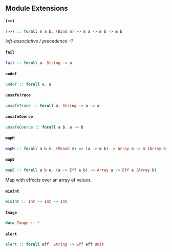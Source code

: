## Module Extensions

#### `(>>)`

``` purescript
(>>) :: forall m a b. (Bind m) => m a -> m b -> m b
```

_left-associative / precedence -1_

#### `fail`

``` purescript
fail :: forall a. String -> a
```

#### `undef`

``` purescript
undef :: forall a. a
```

#### `unsafeTrace`

``` purescript
unsafeTrace :: forall a. String -> a -> a
```

#### `unsafeCoerce`

``` purescript
unsafeCoerce :: forall a b. a -> b
```

#### `mapM`

``` purescript
mapM :: forall a b m. (Monad m) => (a -> m b) -> Array a -> m (Array b)
```

#### `mapE`

``` purescript
mapE :: forall a b e. (a -> Eff e b) -> Array a -> Eff e (Array b)
```

Map with effects over an array of values.

#### `minInt`

``` purescript
minInt :: Int -> Int -> Int
```

#### `Image`

``` purescript
data Image :: *
```

#### `alert`

``` purescript
alert :: forall eff. String -> Eff eff Unit
```


